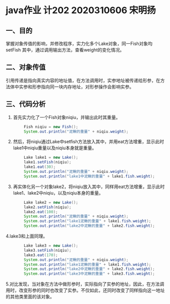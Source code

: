 # java作业  计202  2020310606  宋明扬
## 一、目的
掌握对象传值的影响，并修改程序，实力化多个Lake对象，同一Fish对象均setFish 其中，通过调用输出方法，查看weight的变化情况。
## 二、对象传值
引用传递是指向真实内容的地址值，在方法调用时，实参地址被传递给形参，在方法体中实参和形参指向同一块内存地址，对形参操作会影响实参。
## 三、代码分析
1. 首先实力化了一个Fish对象niqiu，并输出此时其重量。
```java
        Fish niqiu = new Fish();
        System.out.println("泥鳅的重量" + niqiu.weight);
```
2. 然后，将niqiu通过Lake中setfish方法放入其中，并用eat方法增重，显示此时lake1中niqiu重量以及niqiu本身就是重量。
```java
        Lake lake1 = new Lake();
        lake1.setFish(niqiu);
        lake1.eat(30);
        System.out.println("泥鳅的重量" + niqiu.weight);
        System.out.println("lake1中泥鳅的重量" + lake1.fish.weight);
```
3. 再实体化另一个对象lake2，将niqiu放入其中，同样用eat方法增重，显示此时lake1、lake2中niqiu，以及niqiu本身的重量。
```java
        Lake lake2 = new Lake();
        lake2.setFish(niqiu);
        lake2.eat(100);
        System.out.println("泥鳅的重量" + niqiu.weight);
        System.out.println("lake1泥鳅的重量" + lake1.fish.weight);
        System.out.println("lake2中泥鳅的重量" + lake2.fish.weight);
```
4.lake3和上面同理。
```java
        Lake lake3 = new Lake();
        lake3.setFish(niqiu);
        lake3.eat(170);
        System.out.println("泥鳅的重量" + niqiu.weight);
        System.out.println("lake1泥鳅的重量" + lake1.fish.weight);
        System.out.println("lake2中泥鳅的重量" + lake2.fish.weight);
        System.out.println("lake3中泥鳅的重量" + lake3.fish.weight);
```
5.对比发现，当对象在方法中做形参时，实际指向了实参的地址，因此，在方法调用时，改变形参的同时也改变了实参。不仅如此，还同时改变了同样指向这一地址的其他类里面的该对象。
